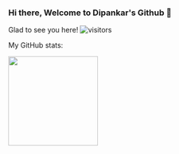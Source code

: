 ### Hi there, Welcome to Dipankar's Github 👋

<!--
**dipankarqlik/dipankarqlik** is a ✨ _special_ ✨ repository because its `README.md` (this file) appears on your GitHub profile.

Here are some ideas to get you started:

- 🔭 I’m currently working on ...
- 🌱 I’m currently learning ...
- 👯 I’m looking to collaborate on ...
- 🤔 I’m looking for help with ...
- 💬 Ask me about ...
- 📫 How to reach me: ...
- 😄 Pronouns: ...
- ⚡ Fun fact: ...
-->
Glad to see you here! ![visitors](https://visitor-badge.glitch.me/badge?page_id=${your.dipankarqlik}.${your.repo.id})

My GitHub stats:</br>

<img height="180em" src="https://github-readme-stats.vercel.app/api?username=dipankarqlik&show_icons=true&hide_border=true&&count_private=true&include_all_commits=true" />
